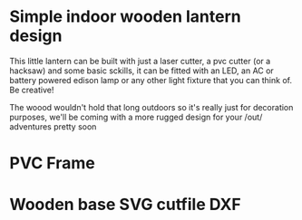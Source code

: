 # Simple indoor wooden lantern design
This little lantern can be built with just a laser cutter, a pvc cutter (or a hacksaw) and some basic sckills, it can be fitted with an LED, an AC or battery powered edison lamp or any other light fixture that you can think of. Be creative!

The woood wouldn't hold that long outdoors so it's really just for decoration purposes, we'll be coming with a more rugged design for your /out/ adventures pretty soon

# PVC Frame
# Wooden base SVG cutfile DXF
